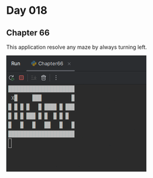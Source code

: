 # Day 018

## Chapter 66

This application resolve any maze by always turning left.

![application preview](documentation/Chapter66.gif)
